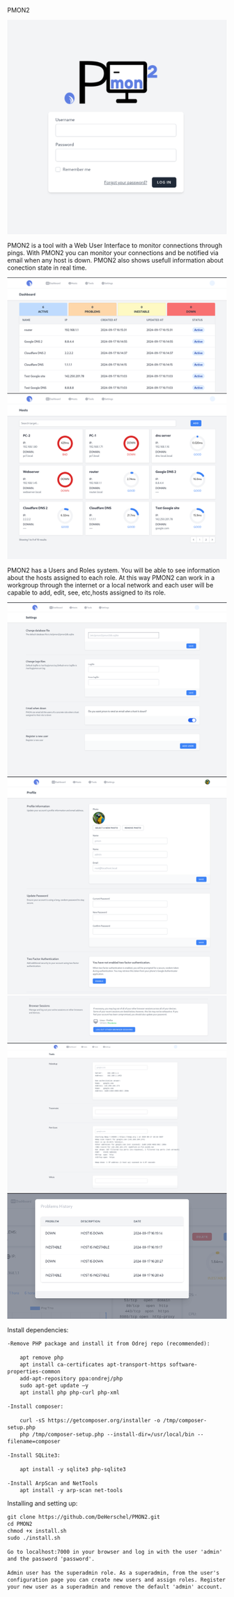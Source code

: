 PMON2

 ![PMON 2 login](assets/login.png)


PMON2 is a tool with a Web User Interface to monitor connections through pings. With PMON2 you can monitor your connections and be notified via email when any host is down. PMON2 also shows usefull information about conection state in real time. 


 ![Dashboards with hosts](assets/dashboard.png)
 ![Hosts tab](assets/hoststab.png)


PMON2 has a Users and Roles system. You will be able to see information about the hosts assigned to each role. At this way PMON2 can work in a workgroup through the internet or a local network and each user will be capable to add, edit, see, etc,hosts assigned to its role.


![settings tab](assets/settings.png)
![profile tab](assets/profile.png)
![logins in devices](assets/profile-browser.png)
![tools tab](assets/tools.png)
![problems modal](assets/problems.png)

Install dependencies:


    -Remove PHP package and install it from Odrej repo (recommended):

        apt remove php
        apt install ca-certificates apt-transport-https software-properties-common
        add-apt-repository ppa:ondrej/php
        sudo apt-get update –y
        apt install php php-curl php-xml

    -Install composer:

        curl -sS https://getcomposer.org/installer -o /tmp/composer-setup.php
        php /tmp/composer-setup.php --install-dir=/usr/local/bin --filename=composer

    -Install SQLite3:

        apt install -y sqlite3 php-sqlite3

    -Install ArpScan and NetTools
        apt install -y arp-scan net-tools
        


Installing and setting up:

    git clone https://github.com/DeHerschel/PMON2.git
    cd PMON2
    chmod +x install.sh
    sudo ./install.sh

    Go to localhost:7000 in your browser and log in with the user 'admin' and the password 'password'.

    Admin user has the superadmin role. As a superadmin, from the user's configuration page you can create new users and assign roles. Register your new user as a superadmin and remove the default 'admin' account. 






